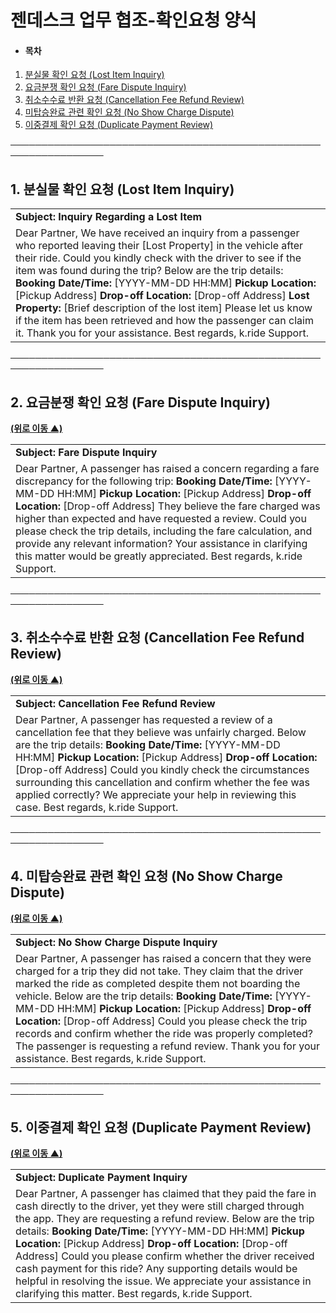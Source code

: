 # 젠데스크 업무 협조-확인요청 양식

* #### **목차**

1. [분실물 확인 요청 (Lost Item Inquiry)](#h_01JQZKVP0T4ZNS1QF8M5QH2K18)
2. [요금분쟁 확인 요청 (Fare Dispute Inquiry)](#01JQZKXVRV74S267PJM7JSM1JV)
3. [취소수수료 반환 요청 (Cancellation Fee Refund Review)](#01JQZKZGX3VA3M2ZYCVBJZYYNG)
4. [미탑승완료 관련 확인 요청 (No Show Charge Dispute)](#01JQZM184YGWSAK3EQB14JWYWB)
5. [이중결제 확인 요청 (Duplicate Payment Review)](#01JQZM3S7CJ6D623NSTWRKEQMD)

─────────────────────────────────────────────────────────────────

**1. 분실물 확인 요청 (Lost Item Inquiry)**
------------------------------------

|  |
| --- |
| **Subject: Inquiry Regarding a Lost Item** |
| Dear Partner, We have received an inquiry from a passenger who reported leaving their [Lost Property] in the vehicle after their ride.  Could you kindly check with the driver to see if the item was found during the trip?  Below are the trip details: **Booking Date/Time:** [YYYY-MM-DD HH:MM]  **Pickup Location:** [Pickup Address]  **Drop-off Location:** [Drop-off Address]  **Lost Property:** [Brief description of the lost item]   Please let us know if the item has been retrieved and how the passenger can claim it. Thank you for your assistance.  Best regards, k.ride Support. |

─────────────────────────────────────────────────────────────────

**2. 요금분쟁 확인 요청 (Fare Dispute Inquiry)**
----------------------------------------

**[(위로 이동 ▲)](#h_01JQZKRN0D8PSNJ4ZTPWCA8W84)**

|  |
| --- |
| **Subject: Fare Dispute Inquiry** |
| Dear Partner,  A passenger has raised a concern regarding a fare discrepancy for the following trip:  **Booking Date/Time:** [YYYY-MM-DD HH:MM]  **Pickup Location:** [Pickup Address]  **Drop-off Location:** [Drop-off Address]   They believe the fare charged was higher than expected and have requested a review. Could you please check the trip details, including the fare calculation, and provide any relevant information?   Your assistance in clarifying this matter would be greatly appreciated.   Best regards,  k.ride Support. |

─────────────────────────────────────────────────────────────────

**3. 취소수수료 반환 요청 (Cancellation Fee Refund Review)**
---------------------------------------------------

**[(위로 이동 ▲)](#h_01JQZKRN0D8PSNJ4ZTPWCA8W84)**

|  |
| --- |
| **Subject: Cancellation Fee Refund Review** |
| Dear Partner,  A passenger has requested a review of a cancellation fee that they believe was unfairly charged.  Below are the trip details:  **Booking Date/Time:** [YYYY-MM-DD HH:MM]  **Pickup Location:** [Pickup Address]  **Drop-off Location:** [Drop-off Address]   Could you kindly check the circumstances surrounding this cancellation and confirm whether the fee was applied correctly?   We appreciate your help in reviewing this case.   Best regards,  k.ride Support. |

─────────────────────────────────────────────────────────────────

**4. 미탑승완료 관련 확인 요청 (No Show Charge Dispute)**
----------------------------------------------

**[(위로 이동 ▲)](#h_01JQZKRN0D8PSNJ4ZTPWCA8W84)**

|  |
| --- |
| **Subject: No Show Charge Dispute Inquiry** |
| Dear Partner,  A passenger has raised a concern that they were charged for a trip they did not take. They claim that the driver marked the ride as completed despite them not boarding the vehicle.   Below are the trip details:  **Booking Date/Time:** [YYYY-MM-DD HH:MM]  **Pickup Location:** [Pickup Address]  **Drop-off Location:** [Drop-off Address]   Could you please check the trip records and confirm whether the ride was properly completed? The passenger is requesting a refund review.   Thank you for your assistance.   Best regards,  k.ride Support. |

─────────────────────────────────────────────────────────────────

**5. 이중결제 확인 요청 (Duplicate Payment Review)**
--------------------------------------------

**[(위로 이동 ▲)](#h_01JQZKRN0D8PSNJ4ZTPWCA8W84)**

|  |
| --- |
| **Subject: Duplicate Payment Inquiry** |
| Dear Partner,  A passenger has claimed that they paid the fare in cash directly to the driver, yet they were still charged through the app. They are requesting a refund review.   Below are the trip details:  **Booking Date/Time:** [YYYY-MM-DD HH:MM]  **Pickup Location:** [Pickup Address]  **Drop-off Location:** [Drop-off Address]   Could you please confirm whether the driver received cash payment for this ride? Any supporting details would be helpful in resolving the issue.   We appreciate your assistance in clarifying this matter.   Best regards,  k.ride Support. |
